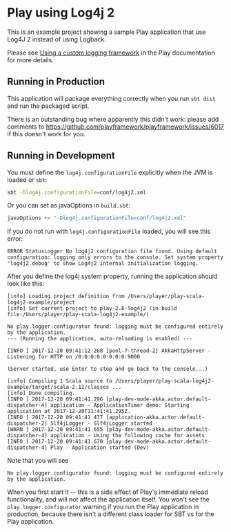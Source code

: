 # Play using Log4j 2

This is an example project showing a sample Play application that use Log4J 2 instead of using Logback.

Please see [Using a custom logging framework](https://www.playframework.com/documentation/latest/SettingsLogger#Using-a-Custom-Logging-Framework) in the Play documentation for more details.

## Running in Production

This application will package everything correctly when you run `sbt dist` and run the packaged script.

There is an outstanding bug where apparently this didn't work: please add comments to <https://github.com/playframework/playframework/issues/6017> if this doesn't work for you.

## Running in Development

You must define the `log4j.configurationFile` explicitly when the JVM is loaded or `sbt`:

```bash
sbt -Dlog4j.configurationFile=conf/log4j2.xml
```

Or you can set as javaOptions in `build.sbt`:

```scala
javaOptions += "-Dlog4j.configurationFile=conf/log4j2.xml"
```

If you do not run with `log4j.configurationFile` loaded, you will see this error:

```log
ERROR StatusLogger No log4j2 configuration file found. Using default configuration: logging only errors to the console. Set system property 'log4j2.debug' to show Log4j2 internal initialization logging.
```

After you define the log4j system property, running the application should look like this:

```log
[info] Loading project definition from /Users/player/play-scala-log4j2-example/project
[info] Set current project to play-2.6-log4j2 (in build file:/Users/player/play-scala-log4j2-example/)

No play.logger.configurator found: logging must be configured entirely by the application.
--- (Running the application, auto-reloading is enabled) ---

[INFO ] 2017-12-20 09:41:12.268 [pool-7-thread-2] AkkaHttpServer - Listening for HTTP on /0:0:0:0:0:0:0:0:9000

(Server started, use Enter to stop and go back to the console...)

[info] Compiling 1 Scala source to /Users/player/play-scala-log4j2-example/target/scala-2.12/classes ...
[info] Done compiling.
[INFO ] 2017-12-20 09:41:41.296 [play-dev-mode-akka.actor.default-dispatcher-4] application - ApplicationTimer demo: Starting application at 2017-12-20T11:41:41.295Z.
[INFO ] 2017-12-20 09:41:41.477 [application-akka.actor.default-dispatcher-2] Slf4jLogger - Slf4jLogger started
[WARN ] 2017-12-20 09:41:41.655 [play-dev-mode-akka.actor.default-dispatcher-4] application - Using the following cache for assets
[INFO ] 2017-12-20 09:41:41.670 [play-dev-mode-akka.actor.default-dispatcher-4] Play - Application started (Dev)
````

Note that you will see

```log
No play.logger.configurator found: logging must be configured entirely by the application.
```

When you first start it -- this is a side effect of Play's immediate reload functionality, and will not affect the application itself.  You won't see the `play.logger.configurator`  warning if you run the Play application in production, because there isn't a different class loader for SBT vs for the Play application.
